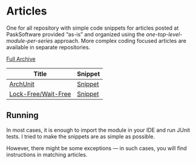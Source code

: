 # Articles
One for all repository with simple code snippets for articles posted at PaskSoftware provided “as-is” and organized using the _one-top-level-module-per-series_ approach.
More complex coding focused articles are available in separate repositories.

[Full Archive](https://pasksoftware.com/)


| Title                                                                  | Snippet                                                                   |
|------------------------------------------------------------------------|---------------------------------------------------------------------------|
| [ArchUnit](https://pasksoftware.com/archunit/)                         | [Snippet](https://github.com/Pask423/articles-misc/tree/master/archunit)  |
| [Lock-Free/Wait-Free](https://pasksoftware.com/lock-free-programming/) | [Snippet](https://github.com/Pask423/articles-misc/tree/master/lock-free) |

## Running
In most cases, it is enough to import the module in your IDE and run JUnit tests. I tried to make the snippets are as simple as possible.

However, there might be some exceptions — in such cases, you will find instructions in matching articles.